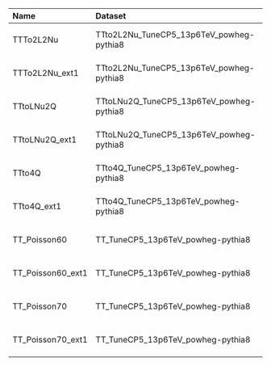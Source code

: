 <font size="2">

| Name              | Dataset                                  | 23wm Request                  | 23wm Status                           | 23BPixwm Request                  | 23BPixwm Status                  |
|:------------------|:-----------------------------------------|:------------------------------|:--------------------------------------|:----------------------------------|:---------------------------------|
| TTTo2L2Nu         | TTto2L2Nu_TuneCP5_13p6TeV_powheg-pythia8 | GEN-Run3Summer23wmLHEGS-00011 | $${\color{green}\textbf{DONE}}$$      | GEN-Run3Summer23BPixwmLHEGS-00010 | $${\color{green}\textbf{DONE}}$$ |
| TTTo2L2Nu_ext1    | TTto2L2Nu_TuneCP5_13p6TeV_powheg-pythia8 | GEN-Run3Summer23wmLHEGS-00011 | $${\color{green}\textbf{DONE}}$$      | GEN-Run3Summer23BPixwmLHEGS-00010 | $${\color{green}\textbf{DONE}}$$ |
| TTtoLNu2Q         | TTtoLNu2Q_TuneCP5_13p6TeV_powheg-pythia8 | GEN-Run3Summer23wmLHEGS-00009 | $${\color{green}\textbf{DONE}}$$      | GEN-Run3Summer23BPixwmLHEGS-00008 | $${\color{green}\textbf{DONE}}$$ |
| TTtoLNu2Q_ext1    | TTtoLNu2Q_TuneCP5_13p6TeV_powheg-pythia8 | GEN-Run3Summer23wmLHEGS-00009 | $${\color{green}\textbf{DONE}}$$      | GEN-Run3Summer23BPixwmLHEGS-00008 | $${\color{green}\textbf{DONE}}$$ |
| TTto4Q            | TTto4Q_TuneCP5_13p6TeV_powheg-pythia8    | GEN-Run3Summer23wmLHEGS-00010 | $${\color{green}\textbf{DONE}}$$      | GEN-Run3Summer23BPixwmLHEGS-00009 | $${\color{green}\textbf{DONE}}$$ |
| TTto4Q_ext1       | TTto4Q_TuneCP5_13p6TeV_powheg-pythia8    | GEN-Run3Summer23wmLHEGS-00010 | $${\color{green}\textbf{DONE}}$$      | GEN-Run3Summer23BPixwmLHEGS-00009 | $${\color{green}\textbf{DONE}}$$ |
| TT_Poisson60      | TT_TuneCP5_13p6TeV_powheg-pythia8        | TSG-Run3Summer23wmLHEGS-00001 | $${\color{blue}\textbf{VALIDATION}}$$ | TSG-Run3Summer23BPixwmLHEGS-00001 | $${\color{green}\textbf{DONE}}$$ |
| TT_Poisson60_ext1 | TT_TuneCP5_13p6TeV_powheg-pythia8        | TSG-Run3Summer23wmLHEGS-00001 | $${\color{blue}\textbf{VALIDATION}}$$ | TSG-Run3Summer23BPixwmLHEGS-00001 | $${\color{green}\textbf{DONE}}$$ |
| TT_Poisson70      | TT_TuneCP5_13p6TeV_powheg-pythia8        | TSG-Run3Summer23wmLHEGS-00001 | $${\color{blue}\textbf{VALIDATION}}$$ | TSG-Run3Summer23BPixwmLHEGS-00001 | $${\color{green}\textbf{DONE}}$$ |
| TT_Poisson70_ext1 | TT_TuneCP5_13p6TeV_powheg-pythia8        | TSG-Run3Summer23wmLHEGS-00001 | $${\color{blue}\textbf{VALIDATION}}$$ | TSG-Run3Summer23BPixwmLHEGS-00001 | $${\color{green}\textbf{DONE}}$$ |


</font>


